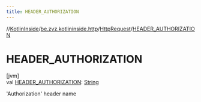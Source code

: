 ```yaml
---
title: HEADER_AUTHORIZATION
---
```

//[KotlinInside](../../../index.html)/[be.zvz.kotlininside.http](../index.html)/[HttpRequest](index.html)/[HEADER_AUTHORIZATION](-h-e-a-d-e-r_-a-u-t-h-o-r-i-z-a-t-i-o-n.html)



# HEADER_AUTHORIZATION



[jvm]\
val [HEADER_AUTHORIZATION](-h-e-a-d-e-r_-a-u-t-h-o-r-i-z-a-t-i-o-n.html): [String](https://docs.oracle.com/javase/7/docs/api/java/lang/String.html)



'Authorization' header name




